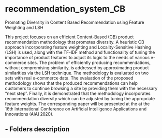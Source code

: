 # recommendation_system_CB
Promoting Diversity in Content Based Recommendation using Feature Weighting and LSH

This project focuses on an efficient Content-Based (CB) product recommendation methodology that promotes diversity. A heuristic CB approach incorporating feature weighting and Locality-Sensitive Hashing (LSH) is used, along with the TF-IDF method and functionality of tuning the importance of product features to adjust its logic to the needs of various e-commerce sites. The problem of efficiently producing recommendations, without compromising similarity, is addressed by approximating product similarities via the LSH technique. The methodology is evaluated on two sets with real e-commerce data. The evaluation of the proposed methodology shows that the produced recommendations can help customers to continue browsing a site by providing them with the necessary “next step”. Finally, it is demonstrated that the methodology incorporates recommendation diversity which can be adjusted by tuning the appropriate feature weights. The corresponding paper will be presented at the at the 16th International Conference on Artificial Intelligence Applications and Innovations (AIAI 2020).

## - Folders description
